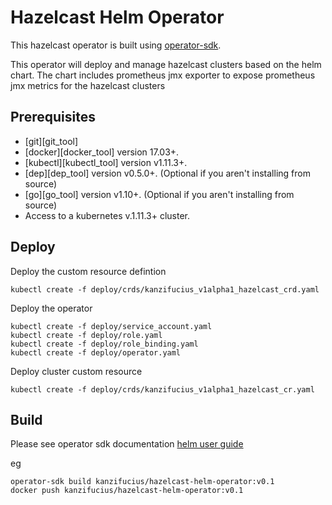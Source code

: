 # Hazelcast Helm Operator

This hazelcast operator is built using [operator-sdk](https://github.com/operator-framework/operator-sdk/blob/master/doc/helm/user-guide.md).

This operator will deploy and manage hazelcast clusters based on the helm chart.
The chart includes prometheus jmx exporter to expose prometheus jmx metrics for the hazelcast clusters


## Prerequisites

- [git][git_tool]
- [docker][docker_tool] version 17.03+.
- [kubectl][kubectl_tool] version v1.11.3+.
- [dep][dep_tool] version v0.5.0+. (Optional if you aren't installing from source)
- [go][go_tool] version v1.10+. (Optional if you aren't installing from source)
- Access to a kubernetes v.1.11.3+ cluster.

## Deploy

Deploy the custom resource defintion
```
kubectl create -f deploy/crds/kanzifucius_v1alpha1_hazelcast_crd.yaml
```

Deploy the operator 
```
kubectl create -f deploy/service_account.yaml
kubectl create -f deploy/role.yaml
kubectl create -f deploy/role_binding.yaml
kubectl create -f deploy/operator.yaml
```
Deploy cluster custom resource
```
kubectl create -f deploy/crds/kanzifucius_v1alpha1_hazelcast_cr.yaml
```


## Build 
Please see operator sdk documentation [helm user guide](https://github.com/operator-framework/operator-sdk/blob/master/doc/helm/user-guide.md)


eg
```
operator-sdk build kanzifucius/hazelcast-helm-operator:v0.1
docker push kanzifucius/hazelcast-helm-operator:v0.1
```
